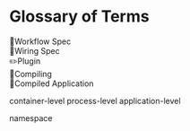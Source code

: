 # Glossary of Terms


📓Workflow Spec\
📝Wiring Spec\
✏️Plugin\
🔧Compiling\
🏁Compiled Application



 container-level
 process-level
 application-level


 namespace
